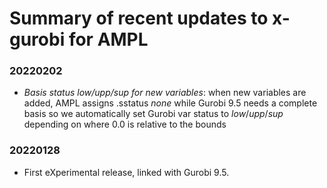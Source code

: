 Summary of recent updates to x-gurobi for AMPL
==============================================

### 20220202
- *Basis status low/upp/sup for new variables*:
    when new variables are added, AMPL assigns .sstatus *none* while Gurobi 9.5 
    needs a complete basis so we automatically set Gurobi var status to *low*/*upp*/*sup*
    depending on where 0.0 is relative to the bounds

### 20220128
- First eXperimental release, linked with Gurobi 9.5.
